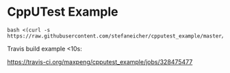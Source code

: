# CppUTest Example

```console
bash <(curl -s https://raw.githubusercontent.com/stefaneicher/cpputest_example/master/cloneAndBuild.sh)
```

Travis build example <10s:

https://travis-ci.org/maxpeng/cpputest_example/jobs/328475477